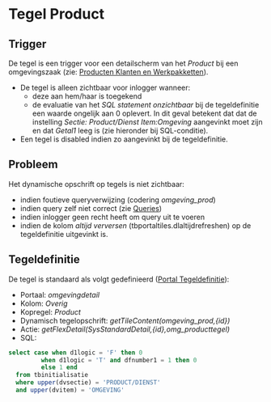 # Tegel Product

## Trigger

De tegel is een trigger voor een detailscherm van het *Product* bij een omgevingszaak (zie: [Producten Klanten en Werkpakketten](/docs/instellen_inrichten/producten_klanten_werkpakketten.md)).

  * De tegel is alleen zichtbaar voor inlogger wanneer: 
    * deze aan hem/haar is toegekend 
    * de evaluatie van het *SQL statement onzichtbaar* bij de tegeldefinitie een waarde ongelijk aan 0 oplevert. In dit geval betekent dat dat de instelling *Sectie: Product/Dienst Item:Omgeving* aangevinkt moet zijn en dat *Getal1* leeg is (zie hieronder bij SQL-conditie).
  * Een tegel is disabled indien zo aangevinkt bij de tegeldefinitie.

## Probleem

Het dynamische opschrift op tegels is niet zichtbaar:

  * indien foutieve queryverwijzing (codering *omgeving_prod*) 
  * indien query zelf niet correct (zie [Queries](/docs/instellen_inrichten/queries.md))
  * indien inlogger geen recht heeft om query uit te voeren 
  * indien de kolom *altijd verversen* (tbportaltiles.dlaltijdrefreshen) op de tegeldefinitie uitgevinkt is.

## Tegeldefinitie

De tegel is standaard als volgt gedefinieerd ([Portal Tegeldefinitie](/docs/instellen_inrichten/portaldefinitie/portal_tegel.md)):

  * Portaal: *omgevingdetail*
  * Kolom: *Overig*
  * Kopregel: *Product*
  * Dynamisch tegelopschrift: *getTileContent(omgeving_prod,{id})*
  * Actie: *getFlexDetail(SysStandardDetail,{id},omg_producttegel)*
  * SQL: 

```sql
select case when d1logic = 'F' then 0 
         when d1logic = 'T' and dfnumber1 = 1 then 0 
         else 1 end 
  from tbinitialisatie 
  where upper(dvsectie) = 'PRODUCT/DIENST' 
  and upper(dvitem) = 'OMGEVING'
```

